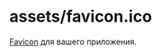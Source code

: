 # assets/favicon.ico

[Favicon](https://ru.wikipedia.org/wiki/Favicon) для вашего приложения.


<docmeta name="displayName" value="favicon.ico">

